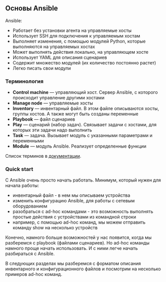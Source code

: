 ## Основы Ansible

Ansible:
* Работает без установки агента на управляемые хосты
* Использует SSH для подключения к управляемым хостам
* Выполняет изменения, с помощью модулей Python, которые выполняются на управляемых хостах
* Может выполнять действия локально, на управляющем хосте
* Использует YAML для описания сценариев
* Содержит множество модулей (их количество постоянно растет)
* Легко писать свои модули

### Терминология
* __Control machine__ —  управляющий хост. Сервер Ansible, с которого происходит управление другими хостами
* __Manage node__ —  управляемые хосты
* __Inventory__ —  инвентарный файл. В этом файле описываются хосты, группы хостов. А также могут быть созданы переменные
* __Playbook__ — файл сценариев
* __Play__ —  сценарий (набор задач). Связывает задачи с хостами, для которых эти задачи надо выполнить
* __Task__ —  задача. Вызывает модуль с указанными параметрами и переменными
* __Module__ — модуль Ansible. Реализует определенные функции

Список терминов в [документации](http://docs.ansible.com/ansible/glossary.html).

### Quick start

С Ansible очень просто начать работать. Минимум, который нужен для начала работы:
* инвентарный файл - в нем мы описываем устройства
* изменить конфигурацию Ansible, для работы с сетевым оборудованием
* разобраться с ad-hoc командами - это возможность выполнять простые действия с устройствами из командной строки
 * например, с помощью ad-hoc команд, мы можем отправить команду show на несколько устройств

Конечно, намного больше возможностей у нас появится, когда мы разберемся с playbook (файлами сценариев). Но ad-hoc команды намного проще начать использовать. И с ними легче начать разбираться с Ansible.

В следующих разделах мы разберемся с форматом описания инвентарного и конфигурационного файлов и посмотрим на несколько примеров ad-hoc команд.

